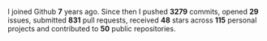 
I joined Github **7** years ago. Since then I pushed **3279** commits, opened **29** issues, submitted **831** pull requests, received **48** stars across **115** personal projects and contributed to **50** public repositories.
